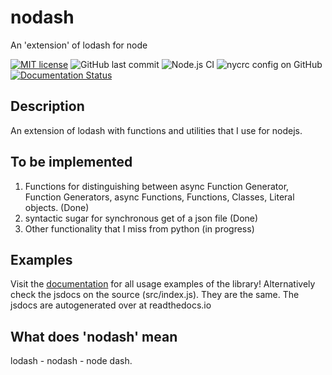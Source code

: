 # nodash

An 'extension' of lodash for node

[![MIT license](https://img.shields.io/badge/License-MIT-blue.svg)](https://lbesson.mit-license.org/)
![GitHub last commit](https://img.shields.io/github/last-commit/crepac4/nodash)
![Node.js CI](https://github.com/crepac4/nodash/workflows/Node.js%20CI/badge.svg)
![nycrc config on GitHub](https://img.shields.io/nycrc/crepac4/nodash?config=.nycrc.json)
[![Documentation Status](https://readthedocs.org/projects/nodash/badge/?version=latest)](https://nodash.readthedocs.io/en/latest/?badge=latest)

## Description

An extension of lodash with functions and utilities that I use for nodejs.

## To be implemented

1) Functions for distinguishing between async Function Generator, Function Generators, async Functions, Functions, Classes, Literal objects. (Done)
2) syntactic sugar for synchronous get of a json file (Done)
3) Other functionality that I miss from python (in progress)

## Examples 
  Visit the [documentation](https://nodash.readthedocs.io/en/latest/) for all usage examples of the library! Alternatively check the jsdocs on the source (src/index.js). They are the same. The jsdocs are autogenerated over at readthedocs.io

## What does 'nodash' mean

lodash - nodash - node dash.
